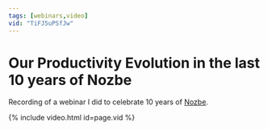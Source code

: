 ```yaml
---
tags: [webinars,video]
vid: "TiFJ5uPSfJw"
---
```


# Our Productivity Evolution in the last 10 years of Nozbe

Recording of a webinar I did to celebrate 10 years of [Nozbe][n].

{% include video.html id=page.vid %}

<!--More-->


[n]: https://michael.gratis/nozbe